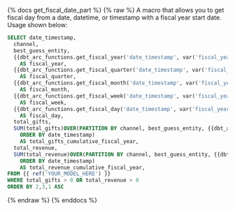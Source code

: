 {% docs get_fiscal_date_part %}
{% raw %}
      A macro that allows you to get fiscal day from a date, datetime,
      or timestamp with a fiscal year start date. Usage shown below:

```sql   
SELECT date_timestamp,
  channel,
  best_guess_entity,
  {{dbt_arc_functions.get_fiscal_year('date_timestamp', var('fiscal_year_start'))}}
    AS fiscal_year,
  {{dbt_arc_functions.get_fiscal_quarter('date_timestamp', var('fiscal_year_start'))}}
    AS fiscal_quarter,
  {{dbt_arc_functions.get_fiscal_month('date_timestamp', var('fiscal_year_start'))}}
    AS fiscal_month,
  {{dbt_arc_functions.get_fiscal_week('date_timestamp', var('fiscal_year_start'))}}
    AS fiscal_week,
  {{dbt_arc_functions.get_fiscal_day('date_timestamp', var('fiscal_year_start'))}}
    AS fiscal_day,
  total_gifts,
  SUM(total_gifts)OVER(PARTITION BY channel, best_guess_entity, {{dbt_arc_functions.get_fiscal_year('date_timestamp', var('fiscal_year_start'))}}
    ORDER BY date_timestamp) 
    AS total_gifts_cumulative_fiscal_year,
  total_revenue,
  SUM(total_revenue)OVER(PARTITION BY channel, best_guess_entity, {{dbt_arc_functions.get_fiscal_year('date_timestamp', var('fiscal_year_start'))}}
    ORDER BY date_timestamp) 
    AS total_revenue_cumulative_fiscal_year,
FROM {{ ref('YOUR_MODEL_HERE') }}
WHERE total_gifts > 0 OR total_revenue > 0
ORDER BY 2,3,1 ASC
```
{% endraw %}
{% enddocs %}